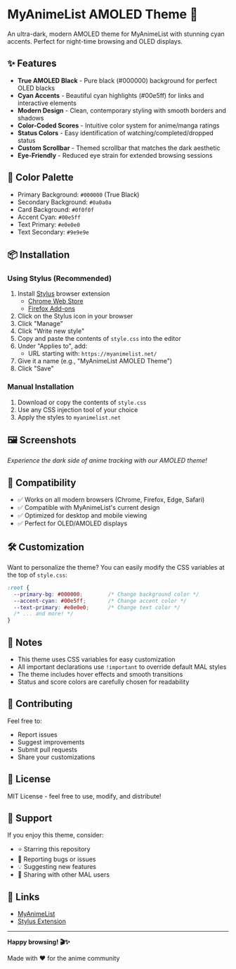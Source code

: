 # MyAnimeList AMOLED Theme 🌙

An ultra-dark, modern AMOLED theme for MyAnimeList with stunning cyan accents. Perfect for night-time browsing and OLED displays.

## ✨ Features

- **True AMOLED Black** - Pure black (#000000) background for perfect OLED blacks
- **Cyan Accents** - Beautiful cyan highlights (#00e5ff) for links and interactive elements
- **Modern Design** - Clean, contemporary styling with smooth borders and shadows
- **Color-Coded Scores** - Intuitive color system for anime/manga ratings
- **Status Colors** - Easy identification of watching/completed/dropped status
- **Custom Scrollbar** - Themed scrollbar that matches the dark aesthetic
- **Eye-Friendly** - Reduced eye strain for extended browsing sessions

## 🎨 Color Palette

- Primary Background: `#000000` (True Black)
- Secondary Background: `#0a0a0a`
- Card Background: `#0f0f0f`
- Accent Cyan: `#00e5ff`
- Text Primary: `#e0e0e0`
- Text Secondary: `#9e9e9e`

## 📦 Installation

### Using Stylus (Recommended)

1. Install [Stylus](https://add0n.com/stylus.html) browser extension
   - [Chrome Web Store](https://chrome.google.com/webstore/detail/stylus/clngdbkpkpeebahjckkjfobafhncgmne)
   - [Firefox Add-ons](https://addons.mozilla.org/en-US/firefox/addon/styl-us/)
2. Click on the Stylus icon in your browser
3. Click "Manage"
4. Click "Write new style"
5. Copy and paste the contents of `style.css` into the editor
6. Under "Applies to", add:
   - URL starting with: `https://myanimelist.net/`
7. Give it a name (e.g., "MyAnimeList AMOLED Theme")
8. Click "Save"

### Manual Installation

1. Download or copy the contents of `style.css`
2. Use any CSS injection tool of your choice
3. Apply the styles to `myanimelist.net`

## 🖼️ Screenshots

*Experience the dark side of anime tracking with our AMOLED theme!*

## 🎯 Compatibility

- ✅ Works on all modern browsers (Chrome, Firefox, Edge, Safari)
- ✅ Compatible with MyAnimeList's current design
- ✅ Optimized for desktop and mobile viewing
- ✅ Perfect for OLED/AMOLED displays

## 🛠️ Customization

Want to personalize the theme? You can easily modify the CSS variables at the top of `style.css`:

```css
:root {
  --primary-bg: #000000;        /* Change background color */
  --accent-cyan: #00e5ff;       /* Change accent color */
  --text-primary: #e0e0e0;      /* Change text color */
  /* ... and more! */
}
```

## 📝 Notes

- This theme uses CSS variables for easy customization
- All important declarations use `!important` to override default MAL styles
- The theme includes hover effects and smooth transitions
- Status and score colors are carefully chosen for readability

## 🤝 Contributing

Feel free to:
- Report issues
- Suggest improvements
- Submit pull requests
- Share your customizations

## 📄 License

MIT License - feel free to use, modify, and distribute!

## 🌟 Support

If you enjoy this theme, consider:
- ⭐ Starring this repository
- 🐛 Reporting bugs or issues
- 💡 Suggesting new features
- 🔄 Sharing with other MAL users

## 🔗 Links

- [MyAnimeList](https://myanimelist.net/)
- [Stylus Extension](https://add0n.com/stylus.html)

---

**Happy browsing! 🎬✨**

Made with ❤️ for the anime community
